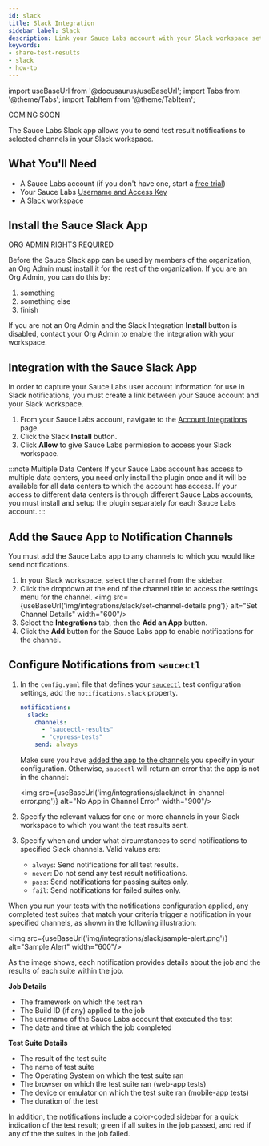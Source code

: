 ```yaml
---
id: slack
title: Slack Integration
sidebar_label: Slack
description: Link your Sauce Labs account with your Slack workspace set up auto-notification of your test results.
keywords:
- share-test-results
- slack
- how-to
---
```


import useBaseUrl from '@docusaurus/useBaseUrl';
import Tabs from '@theme/Tabs';
import TabItem from '@theme/TabItem';

<p><span className="sauceDBlue">COMING SOON</span></p>

The Sauce Labs Slack app allows you to send test result notifications to selected channels in your Slack workspace.

## What You'll Need

* A Sauce Labs account (if you don't have one, start a [free trial](https://saucelabs.com/sign-up))
* Your Sauce Labs [Username and Access Key](https://app.saucelabs.com/user-settings)
* A [Slack](https://slack.com/) workspace

## Install the Sauce Slack App

<p><span className="sauceDBlue">ORG ADMIN RIGHTS REQUIRED</span></p>

Before the Sauce Slack app can be used by members of the organization, an Org Admin must install it for the rest of the organization. If you are an Org Admin, you can do this by:

1. something
1. something else
1. finish

If you are not an Org Admin and the Slack Integration **Install** button is disabled, contact your Org Admin to enable the integration with your workspace.



## Integration with the Sauce Slack App

In order to capture your Sauce Labs user account information for use in Slack notifications, you must create a link between your Sauce account and your Slack workspace.

1. From your Sauce Labs account, navigate to the [Account Integrations](https://app.staging.saucelabs.net/integrations) page.
1. Click the Slack **Install** button.
1. Click **Allow** to give Sauce Labs permission to access your Slack workspace.

:::note Multiple Data Centers
If your Sauce Labs account has access to multiple data centers, you need only install the plugin once and it will be available for all data centers to which the account has access. If your access to different data centers is through different Sauce Labs accounts, you must install and setup the plugin separately for each Sauce Labs account.
:::

## Add the Sauce App to Notification Channels

You must add the Sauce Labs app to any channels to which you would like send notifications.

1. In your Slack workspace, select the channel from the sidebar.
1. Click the dropdown at the end of the channel title to access the settings menu for the channel.
    <img src={useBaseUrl('img/integrations/slack/set-channel-details.png')} alt="Set Channel Details" width="600"/>
1. Select the **Integrations** tab, then the **Add an App** button.
1. Click the **Add** button for the Sauce Labs app to enable notifications for the channel.

## Configure Notifications from `saucectl`

1. In the `config.yaml` file that defines your [`saucectl`](/testrunner-toolkit/configuration) test configuration settings, add the `notifications.slack` property.
    ```yml
    notifications:
      slack:
        channels:
          - "saucectl-results"
          - "cypress-tests"
        send: always
    ```
    Make sure you have [added the app to the channels](#add-the-sauce-app-to-notification-channels) you specify in your configuration. Otherwise, `saucectl` will return an error that the app is not in the channel:

    <img src={useBaseUrl('img/integrations/slack/not-in-channel-error.png')} alt="No App in Channel Error" width="900"/>

1. Specify the relevant values for one or more channels in your Slack workspace to which you want the test results sent.
1. Specify when and under what circumstances to send notifications to specified Slack channels. Valid values are:
    * `always`: Send notifications for all test results.
    * `never`: Do not send any test result notifications.
    * `pass`: Send notifications for passing suites only.
    * `fail`: Send notifications for failed suites only.

When you run your tests with the notifications configuration applied, any completed test suites that match your criteria trigger a notification in your specified channels, as shown in the following illustration:

<img src={useBaseUrl('img/integrations/slack/sample-alert.png')} alt="Sample Alert" width="600"/>

As the image shows, each notification provides details about the job and the results of each suite within the job.

**Job Details**

* The framework on which the test ran
* The Build ID (if any) applied to the job
* The username of the Sauce Labs account that executed the test
* The date and time at which the job completed

**Test Suite Details**

* The result of the test suite
* The name of test suite
* The Operating System on which the test suite ran
* The browser on which the test suite ran (web-app tests)
* The device or emulator on which the test suite ran (mobile-app tests)
* The duration of the test

In addition, the notifications include a color-coded sidebar for a quick indication of the test result; green if all suites in the job passed, and red if any of the the suites in the job failed.
